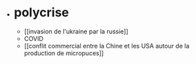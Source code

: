 - # polycrise
	- [[invasion de l'ukraine par la russie]]
	- COVID
	- [[conflit commercial entre la Chine et les USA autour de la production de micropuces]]
